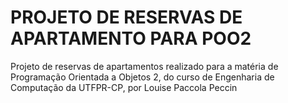 # PROJETO DE RESERVAS DE APARTAMENTO PARA POO2

Projeto de reservas de apartamentos realizado para a matéria de Programação Orientada a Objetos 2, do curso de Engenharia de Computação da UTFPR-CP, 
por Louise Paccola Peccin
